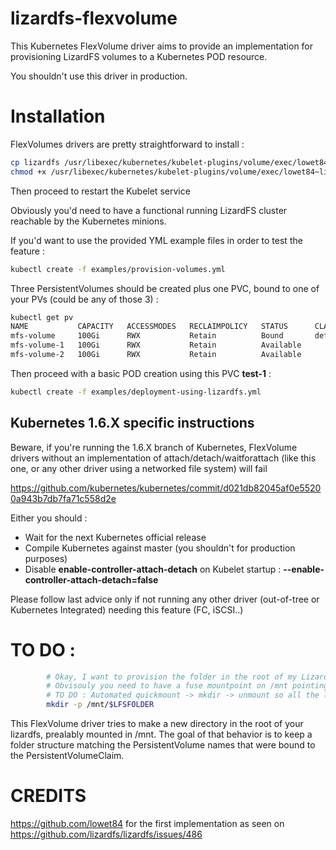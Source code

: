 # lizardfs-flexvolume

This Kubernetes FlexVolume driver aims to provide an implementation for provisioning LizardFS volumes to a Kubernetes POD resource.

You shouldn't use this driver in production.

# Installation

FlexVolumes drivers are pretty straightforward to install :

```bash
cp lizardfs /usr/libexec/kubernetes/kubelet-plugins/volume/exec/lowet84~lizardfs/
chmod +x /usr/libexec/kubernetes/kubelet-plugins/volume/exec/lowet84~lizardfs/lizardfs
```

Then proceed to restart the Kubelet service

Obviously you'd need to have a functional running LizardFS cluster reachable by the Kubernetes minions.

If you'd want to use the provided YML example files in order to test the feature :
```bash
kubectl create -f examples/provision-volumes.yml
```

Three PersistentVolumes should be created plus one PVC, bound to one of your PVs (could be any of those 3) :
```bash
kubectl get pv
NAME           CAPACITY   ACCESSMODES   RECLAIMPOLICY   STATUS      CLAIM                                   STORAGECLASS   REASON    AGE
mfs-volume     100Gi      RWX           Retain          Bound       default/test-1                                                   3h
mfs-volume-1   100Gi      RWX           Retain          Available                                                                    3h
mfs-volume-2   100Gi      RWX           Retain          Available                                                                    3h
```

Then proceed with a basic POD creation using this PVC __test-1__ :

```bash 
kubectl create -f examples/deployment-using-lizardfs.yml
```

## Kubernetes 1.6.X specific instructions
Beware, if you're running the 1.6.X branch of Kubernetes, FlexVolume drivers without an implementation of attach/detach/waitforattach (like this one, or any other driver using a networked file system) will fail

https://github.com/kubernetes/kubernetes/commit/d021db82045af0e55200a943b7db7fa71c558d2e

Either you should :
  - Wait for the next Kubernetes official release
  - Compile Kubernetes against master (you shouldn't for production purposes)
  - Disable __enable-controller-attach-detach__ on Kubelet startup : __--enable-controller-attach-detach=false__
  
Please follow last advice only if not running any other driver (out-of-tree or Kubernetes Integrated) needing this feature (FC, iSCSI..)
  
  
# TO DO :

```bash
        # Okay, I want to provision the folder in the root of my LizardFS : each pod bound to a PVC bound to a PV has a folder created (folder name is the PV name bound to the PVC)
        # Obvisouly you need to have a fuse mountpoint on /mnt pointing to the root of your LizardFS.
        # TO DO : Automated quickmount -> mkdir -> unmount so all the logic is embedded in the flexvolume driver.
        mkdir -p /mnt/$LFSFOLDER
```

This FlexVolume driver tries to make a new directory in the root of your lizardfs, prealably mounted in /mnt. 
The goal of that behavior is to keep a folder structure matching the PersistentVolume names that were bound to the PersistentVolumeClaim.


# CREDITS

https://github.com/lowet84 for the first implementation as seen on https://github.com/lizardfs/lizardfs/issues/486

